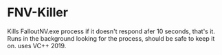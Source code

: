 # FNV-Killer
Kills FalloutNV.exe process if it doesn't respond afer 10 seconds, that's it.
Runs in the background looking for the process, should be safe to keep it on.
uses VC++ 2019.
